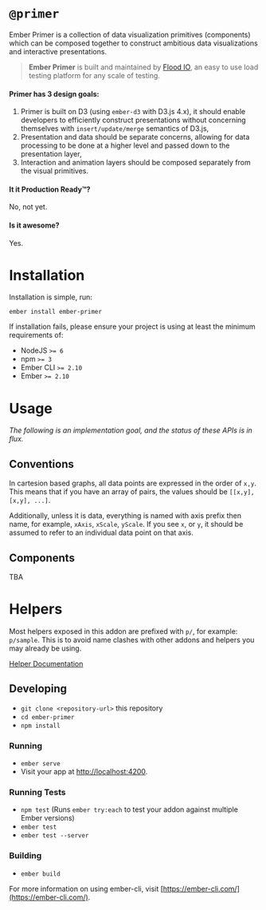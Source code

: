 # `@primer`

Ember Primer is a collection of data visualization primitives (components) which
can be composed together to construct ambitious data visualizations and interactive
presentations.

> **Ember Primer** is built and maintained by [Flood IO](https://flood.io?utm_source=github), an easy to use load testing platform for any scale of testing.

#### Primer has 3 design goals:

1. Primer is built on D3 (using `ember-d3` with D3.js 4.x), it should enable
developers to efficiently construct presentations without concerning
themselves with `insert/update/merge` semantics of D3.js,
2. Presentation and data should be separate concerns, allowing for data processing
to be done at a higher level and passed down to the presentation layer,
3. Interaction and animation layers should be composed separately from the visual
primitives.

#### It it Production Ready™?

No, not yet.

#### Is it awesome?

Yes.

# Installation

Installation is simple, run:

```
ember install ember-primer
```

If installation fails, please ensure your project is using at least the minimum
requirements of:

- NodeJS `>= 6`
- npm `>= 3`
- Ember CLI `>= 2.10`
- Ember `>= 2.10`

# Usage

*The following is an implementation goal, and the status of these APIs is in flux.*

## Conventions

In cartesion based graphs, all data points are expressed in the order of `x,y`.
This means that if you have an array of pairs, the values should be `[[x,y], [x,y], ...]`.

Additionally, unless it is data, everything is named with axis prefix then name, for
example, `xAxis`, `xScale`, `yScale`. If you see `x`, or `y`, it should be assumed to
refer to an individual data point on that axis.

## Components

TBA

# Helpers

Most helpers exposed in this addon are prefixed with `p/`, for example: `p/sample`.
This is to avoid name clashes with other addons and helpers you may already be using.

[Helper Documentation](/docs/helpers.md)

## Developing

* `git clone <repository-url>` this repository
* `cd ember-primer`
* `npm install`

### Running

* `ember serve`
* Visit your app at [http://localhost:4200](http://localhost:4200).

### Running Tests

* `npm test` (Runs `ember try:each` to test your addon against multiple Ember versions)
* `ember test`
* `ember test --server`

### Building

* `ember build`

For more information on using ember-cli, visit [https://ember-cli.com/](https://ember-cli.com/).
